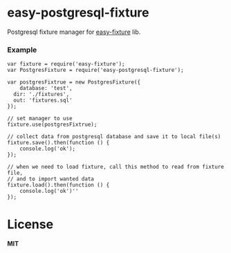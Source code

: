 easy-postgresql-fixture
==================

Postgresql fixture manager for [easy-fixture](https://github.com/ivpusic/easy-fixture) lib.

### Example

```
var fixture = require('easy-fixture');
var PostgresFixture = require('easy-postgresql-fixture');

var postgresFixtrue = new PostgresFixture({
	database: 'test',
  dir: './fixtures',
  out: 'fixtures.sql'
});

// set manager to use
fixture.use(postgresFixtrue);

// collect data from postgresql database and save it to local file(s)
fixture.save().then(function () {
	console.log('ok');
});

// when we need to load fixture, call this method to read from fixture file,
// and to import wanted data
fixture.load().then(function () {
	console.log('ok')''
});
```

# License
**MIT**
